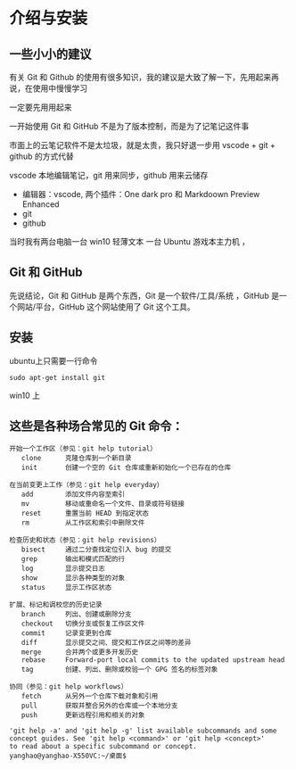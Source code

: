 # 介绍与安装

## 一些小小的建议

有关 Git 和 Github 的使用有很多知识，我的建议是大致了解一下，先用起来再说，在使用中慢慢学习

一定要先用用起来

一开始使用 Git 和 GitHub 不是为了版本控制，而是为了记笔记这件事

市面上的云笔记软件不是太垃圾，就是太贵，我只好退一步用 vscode + git + github 的方式代替

vscode 本地编辑笔记，git 用来同步，github 用来云储存

- 编辑器：vscode, 两个插件：One dark pro 和 Markdoown Preview Enhanced
- git
- github

当时我有两台电脑一台 win10 轻薄文本 一台 Ubuntu 游戏本主力机 ，



## Git 和 GitHub

先说结论，Git 和 GitHub 是两个东西，Git 是一个软件/工具/系统
，GitHub 是一个网站/平台，GitHub 这个网站使用了 Git 这个工具。

## 安装

ubuntu上只需要一行命令

`sudo apt-get install git`

win10 上


## 这些是各种场合常见的 Git 命令：

```shell
开始一个工作区（参见：git help tutorial）
   clone      克隆仓库到一个新目录
   init       创建一个空的 Git 仓库或重新初始化一个已存在的仓库

在当前变更上工作（参见：git help everyday）
   add        添加文件内容至索引
   mv         移动或重命名一个文件、目录或符号链接
   reset      重置当前 HEAD 到指定状态
   rm         从工作区和索引中删除文件

检查历史和状态（参见：git help revisions）
   bisect     通过二分查找定位引入 bug 的提交
   grep       输出和模式匹配的行
   log        显示提交日志
   show       显示各种类型的对象
   status     显示工作区状态

扩展、标记和调校您的历史记录
   branch     列出、创建或删除分支
   checkout   切换分支或恢复工作区文件
   commit     记录变更到仓库
   diff       显示提交之间、提交和工作区之间等的差异
   merge      合并两个或更多开发历史
   rebase     Forward-port local commits to the updated upstream head
   tag        创建、列出、删除或校验一个 GPG 签名的标签对象

协同（参见：git help workflows）
   fetch      从另外一个仓库下载对象和引用
   pull       获取并整合另外的仓库或一个本地分支
   push       更新远程引用和相关的对象

'git help -a' and 'git help -g' list available subcommands and some
concept guides. See 'git help <command>' or 'git help <concept>'
to read about a specific subcommand or concept.
yanghao@yanghao-X550VC:~/桌面$ 
```
